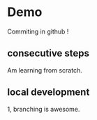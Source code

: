 # Demo

Commiting in github !
 
 ## consecutive steps

 Am learning from scratch.

## local development 
1, branching is awesome.